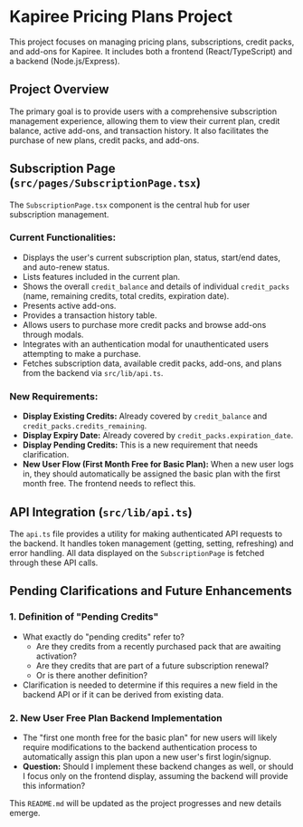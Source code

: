 # Kapiree Pricing Plans Project

This project focuses on managing pricing plans, subscriptions, credit packs, and add-ons for Kapiree. It includes both a frontend (React/TypeScript) and a backend (Node.js/Express).

## Project Overview

The primary goal is to provide users with a comprehensive subscription management experience, allowing them to view their current plan, credit balance, active add-ons, and transaction history. It also facilitates the purchase of new plans, credit packs, and add-ons.

## Subscription Page (`src/pages/SubscriptionPage.tsx`)

The `SubscriptionPage.tsx` component is the central hub for user subscription management.

### Current Functionalities:
- Displays the user's current subscription plan, status, start/end dates, and auto-renew status.
- Lists features included in the current plan.
- Shows the overall `credit_balance` and details of individual `credit_packs` (name, remaining credits, total credits, expiration date).
- Presents active add-ons.
- Provides a transaction history table.
- Allows users to purchase more credit packs and browse add-ons through modals.
- Integrates with an authentication modal for unauthenticated users attempting to make a purchase.
- Fetches subscription data, available credit packs, add-ons, and plans from the backend via `src/lib/api.ts`.

### New Requirements:
- **Display Existing Credits:** Already covered by `credit_balance` and `credit_packs.credits_remaining`.
- **Display Expiry Date:** Already covered by `credit_packs.expiration_date`.
- **Display Pending Credits:** This is a new requirement that needs clarification.
- **New User Flow (First Month Free for Basic Plan):** When a new user logs in, they should automatically be assigned the basic plan with the first month free. The frontend needs to reflect this.

## API Integration (`src/lib/api.ts`)

The `api.ts` file provides a utility for making authenticated API requests to the backend. It handles token management (getting, setting, refreshing) and error handling. All data displayed on the `SubscriptionPage` is fetched through these API calls.

## Pending Clarifications and Future Enhancements

### 1. Definition of "Pending Credits"
- What exactly do "pending credits" refer to?
    - Are they credits from a recently purchased pack that are awaiting activation?
    - Are they credits that are part of a future subscription renewal?
    - Or is there another definition?
- Clarification is needed to determine if this requires a new field in the backend API or if it can be derived from existing data.

### 2. New User Free Plan Backend Implementation
- The "first one month free for the basic plan" for new users will likely require modifications to the backend authentication process to automatically assign this plan upon a new user's first login/signup.
- **Question:** Should I implement these backend changes as well, or should I focus only on the frontend display, assuming the backend will provide this information?

This `README.md` will be updated as the project progresses and new details emerge.
